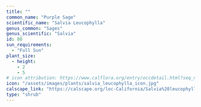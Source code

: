 ```yaml
---
title: ""
common_name: "Purple Sage"
scientific_name: "Salvia Leucophylla"
genus_common: "Sages" 
genus_scientific: "Salvia"
id: 80
sun_requirements:
  - "Full Sun"
plant_size:
  - height: 
    - 2
    - 5
# icon attribution: https://www.calflora.org/entry/occdetail.html?seq_num=mu3350 
icon: "/assets/images/plants/salvia_leucophylla_icon.jpg" 
calscape_link: "https://calscape.org/loc-California/Salvia%20leucophylla(%20)"
type: "shrub"
---
```


